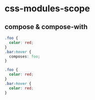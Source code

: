 # css-modules-scope

## compose & compose-with

```css
.foo {
  color: red;
}
.bar:hover {
  composes: foo;
}
```

```css
.foo {
  color: red;
}
.bar:hover {
  color: red;
}
```